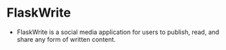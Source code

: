 # FlaskWrite
-    FlaskWrite is a social media application for users to publish, read, and share any form of written content.
